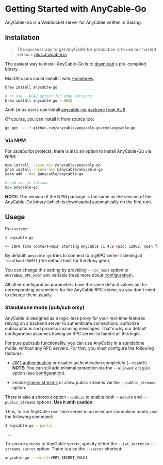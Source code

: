 # Getting Started with AnyCable-Go

AnyCable-Go is a WebSocket server for AnyCable written in Golang.

## Installation

> The quickest way to get AnyCable for production is to use our hosted version: [plus.anycable.io](https://plus.anycable.io)

The easiest way to install AnyCable-Go is to [download](https://github.com/anycable/anycable-go/releases) a pre-compiled binary.

MacOS users could install it with [Homebrew](https://brew.sh/)

```sh
brew install anycable-go

# or use --HEAD option for edge versions
brew install anycable-go --HEAD
```

Arch Linux users can install [anycable-go package from AUR](https://aur.archlinux.org/packages/anycable-go/).

Of course, you can install it from source too:

```sh
go get -u -f github.com/anycable/anycable-go/cmd/anycable-go
```

### Via NPM

For JavaScript projects, there is also an option to install AnyCable-Go via NPM:

```sh
npm install --save-dev @anycable/anycable-go
pnpm install --save-dev @anycable/anycable-go
yarn add --dev @anycable/anycable-go

# and run as follows
npx anycable-go
```

**NOTE:** The version of the NPM package is the same as the version of the AnyCable-Go binary (which is downloaded automatically on the first run).

## Usage

Run server:

```sh
$ anycable-go

=> INFO time context=main Starting AnyCable v1.4.8 (pid: 12902, open files limit: 524288, gomaxprocs: 4)
```

By default, `anycable-go` tries to connect to a gRPC server listening at `localhost:50051` (the default host for the Ruby gem).

You can change this setting by providing `--rpc_host` option or `ANYCABLE_RPC_HOST` env variable (read more about [configuration](./configuration.md)).

All other configuration parameters have the same default values as the corresponding parameters for the AnyCable RPC server, so you don't need to change them usually.

### Standalone mode (pub/sub only)

AnyCable is designed as a logic-less proxy for your real-time features relying on a backend server to authenticate connections, authorize subscriptions and process incoming messages. That's why our default configuration assumes having an RPC server to handle all this logic.

For pure pub/sub functionality, you can use AnyCable in a standalone mode, without any RPC servers. For that, you must configure the following features:

- [JWT authentication](./jwt_identification.md) or disable authentication completely (`--noauth`). **NOTE:** You can still add minimal protection via the `--allowed_origins` option (see [configuration](./configuration.md#primary-settings)).

- Enable [signed streams](./signed_streams.md) or allow public streams via the `--public_streams` option.

There is also a shortcut option `--public` to enable both `--noauth` and `--public_streams` options. **Use it with caution**.

Thus, to run AnyCable real-time server in an insecure standalone mode, use the following command:

```sh
$ anycable-go --public

...
```

To secure access to AnyCable server, specify either the `--jwt_secret` or `--streams_secret` option. There is also the `--secret` shortcut:

```sh
anycable-go --secret=VERY_SECRET_VALUE
```
